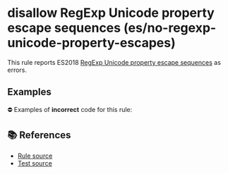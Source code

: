 # disallow RegExp Unicode property escape sequences (es/no-regexp-unicode-property-escapes)

This rule reports ES2018 [RegExp Unicode property escape sequences](https://github.com/tc39/proposal-regexp-unicode-property-escapes#readme) as errors.

## Examples

⛔ Examples of **incorrect** code for this rule:

<eslint-playground type="bad" code="/*eslint es/no-regexp-unicode-property-escapes: error */
const r1 = /\p{Script=Hiragana}+/u
" />

## 📚 References

- [Rule source](https://github.com/mysticatea/eslint-plugin-es/blob/v1.2.0/lib/rules/no-regexp-unicode-property-escapes.js)
- [Test source](https://github.com/mysticatea/eslint-plugin-es/blob/v1.2.0/tests/lib/rules/no-regexp-unicode-property-escapes.js)
